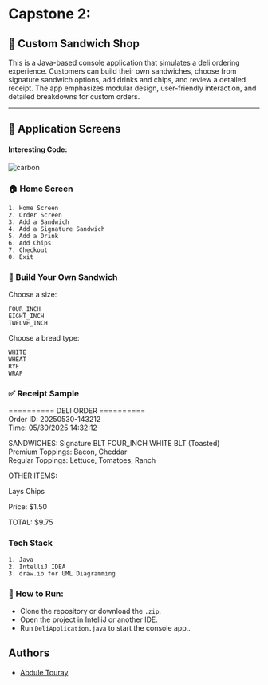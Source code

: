 
# Capstone 2: 
## 🥪 Custom Sandwich Shop

This is a Java-based console application that simulates a deli ordering experience. Customers can build their own sandwiches, choose from signature sandwich options, add drinks and chips, and review a detailed receipt. The app emphasizes modular design, user-friendly interaction, and detailed breakdowns for custom orders.

---
## 📸 Application Screens
#### Interesting Code:

![carbon](https://github.com/user-attachments/assets/5eb55900-107f-4f12-9e26-e80488654301)

### 🏠 Home Screen
    1. Home Screen
    2. Order Screen
    3. Add a Sandwich
    4. Add a Signature Sandwich
    5. Add a Drink
    6. Add Chips
    7. Checkout
    0. Exit


### 🧱 Build Your Own Sandwich
Choose a size:

    FOUR_INCH
    EIGHT_INCH
    TWELVE_INCH
Choose a bread type:

    WHITE
    WHEAT
    RYE
    WRAP

### ✅ Receipt Sample
========== DELI ORDER ==========  
Order ID: 20250530-143212  
Time: 05/30/2025 14:32:12

SANDWICHES:
Signature BLT
FOUR_INCH WHITE BLT (Toasted)  
Premium Toppings: Bacon, Cheddar    
Regular Toppings: Lettuce, Tomatoes, Ranch

OTHER ITEMS:

Lays Chips

Price: $1.50

TOTAL: $9.75
### Tech Stack

    1. Java
    2. IntelliJ IDEA
    3. draw.io for UML Diagramming

### 🏁 How to Run:
- Clone the repository or download the `.zip`.
- Open the project in IntelliJ or another IDE.
- Run `DeliApplication.java` to start the console app..

## Authors

- [Abdule Touray](https://github.com/abdule18/custom-sandwich-shop)

